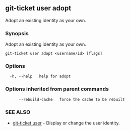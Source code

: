 ## git-ticket user adopt

Adopt an existing identity as your own.

### Synopsis

Adopt an existing identity as your own.

```
git-ticket user adopt <username/id> [flags]
```

### Options

```
  -h, --help   help for adopt
```

### Options inherited from parent commands

```
      --rebuild-cache   force the cache to be rebuilt
```

### SEE ALSO

* [git-ticket user](git-ticket_user.md)	 - Display or change the user identity.

